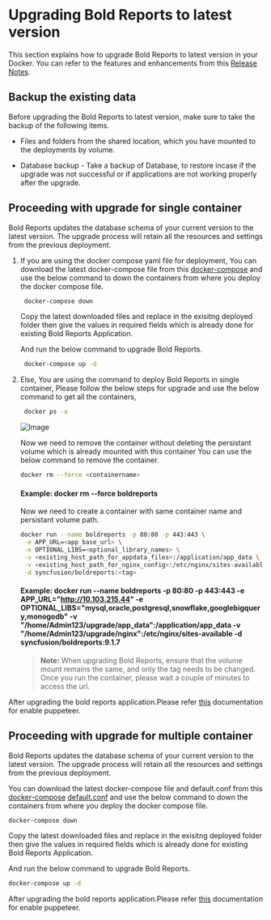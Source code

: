 # Upgrading Bold Reports to latest version

This section explains how to upgrade Bold Reports to latest version in your Docker. You can refer to the features and enhancements from this [Release Notes](https://www.boldreports.com/release-history/embedded-reporting).


## Backup the existing data
Before upgrading the Bold Reports to latest version, make sure to take the backup of the following items.

* Files and folders from the shared location, which you have mounted to the deployments by volume.

* Database backup - Take a backup of Database, to restore incase if the upgrade was not successful or if applications are not working properly after the upgrade.


## Proceeding with upgrade for single container
Bold Reports updates the database schema of your current version to the latest version. The upgrade process will retain all the resources and settings from the previous deployment.

 1. If you are using the docker compose yaml file for deployment,
 You can download the latest docker-compose file from this [docker-compose](https://raw.githubusercontent.com/boldreports/bold-reports-docker/v9.1.7/deploy/single-container/docker-compose.yml) and use the below command to down the containers from where you deploy the docker compose file.

    ```sh
     docker-compose down
    ```
    Copy the latest downloaded files and replace in the exisitng deployed folder then give the values in required fields which is already done for existing Bold Reports Application. 

    And run the below command  to upgrade Bold Reports.

    ```sh
     docker-compose up -d
    ```
 2. Else, You are using the command to deploy Bold Reports in single container, Please follow the below steps for upgrade and use the below command to get all the containers,

    ```sh
     docker ps -a
    ```
    <img src="./images/all_container.png" alt="Image">

    
    Now we need to remove the container without deleting the persistant volume which is already mounted with this container
    You can use the below command to remove the container.
    
    ```sh
    docker rm --force <containername>
    ```

    #### Example: docker rm --force boldreports

    Now we need to create a container with same container name and persistant volume path.

    ```sh 
    docker run --name boldreports -p 80:80 -p 443:443 \
     -e APP_URL=<app_base_url> \
     -e OPTIONAL_LIBS=<optional_library_names> \
     -v <existing_host_path_for_appdata_files>:/application/app_data \
     -v <existing_host_path_for_nginx_config>:/etc/nginx/sites-available \
     -d syncfusion/boldreports:<tag> 
    ```

    #### Example: docker run --name boldreports -p 80:80 -p 443:443 -e APP_URL="http://10.103.215.44" -e OPTIONAL_LIBS="mysql,oracle,postgresql,snowflake,googlebigquery,monogodb" -v "/home/Admin123/upgrade/app_data":/application/app_data -v "/home/Admin123/upgrade/nginx":/etc/nginx/sites-available -d syncfusion/boldreports:9.1.7

    > **Note:**
    > When upgrading Bold Reports, ensure that the volume mount remains the same, and only the tag needs to be changed.
    > Once you run the container, please wait a couple of minutes to access the url. 

After upgrading the bold reports application.Please refer [this](/docs/enable-puppeteer-when-upgrading-lower-to-v5.4.20.md) documentation for enable puppeteer.

## Proceeding with upgrade for multiple container
Bold Reports updates the database schema of your current version to the latest version. The upgrade process will retain all the resources and settings from the previous deployment.

You can download the latest docker-compose file and default.conf from this [docker-compose](https://raw.githubusercontent.com/boldreports/bold-reports-docker/v9.1.7/deploy/multiple-container/docker-compose.yml)
[default.conf](https://raw.githubusercontent.com/boldreports/bold-reports-docker/v9.1.7/deploy/multiple-container/default.conf) and use the below command to down the containers from where you deploy the docker compose file.

```sh
docker-compose down
```

Copy the latest downloaded files and replace in the exisitng deployed folder then give the values in required fields which is already done for existing Bold Reports Application.

And run the below command to upgrade Bold Reports.

```sh
docker-compose up -d
```

After upgrading the bold reports application.Please refer [this](/docs/enable-puppeteer-when-upgrading-lower-to-v5.4.20.md) documentation for enable puppeteer.
